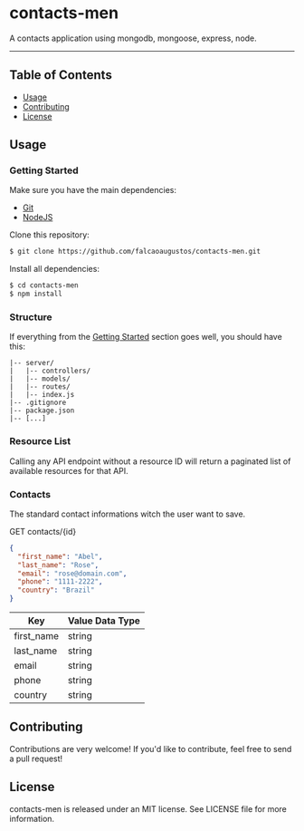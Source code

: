 # contacts-men
A contacts application using mongodb, mongoose, express, node.

---

## Table of Contents

- [Usage](#usage)
- [Contributing](#contributing)
- [License](#license)

## Usage

### Getting Started

Make sure you have the main dependencies:

- [Git](http://git-scm.com/downloads)
- [NodeJS](http://nodejs.org/)

Clone this repository:

```sh
$ git clone https://github.com/falcaoaugustos/contacts-men.git
```

Install all dependencies:

```sh
$ cd contacts-men
$ npm install
```

### Structure

If everything from the [Getting Started](#getting-started) section goes well, you should have this:

```
|-- server/
|   |-- controllers/
|   |-- models/
|   |-- routes/
|   |-- index.js
|-- .gitignore
|-- package.json
|-- [...]
```

### Resource List

Calling any API endpoint without a resource ID will return a paginated list of available resources for that API.

### Contacts

The standard contact informations witch the user want to save.

GET contacts/{id}
```json
{
  "first_name": "Abel",
  "last_name": "Rose",
  "email": "rose@domain.com",
  "phone": "1111-2222",
  "country": "Brazil"
}
```

| Key | Value Data Type |
| --- | --------------- |
| first_name | string |
| last_name | string |
| email | string |
| phone | string |
| country | string |

## Contributing

Contributions are very welcome! If you'd like to contribute, feel free to send a pull request!

## License

contacts-men is released under an MIT license. See LICENSE file for more information.

